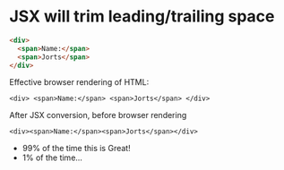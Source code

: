 # JSX will trim leading/trailing space

```html
<div>
  <span>Name:</span>
  <span>Jorts</span>
</div>
```
Effective browser rendering of HTML:
```
<div> <span>Name:</span> <span>Jorts</span> </div>
```
After JSX conversion, before browser rendering
```
<div><span>Name:</span><span>Jorts</span></div>
```

- 99% of the time this is Great!
- 1% of the time...
